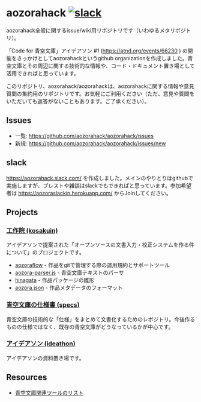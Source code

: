 # aozorahack [![slack](https://aozoraslackin.herokuapp.com/badge.svg)](https://aozoraslackin.herokuapp.com)

aozorahack全般に関するissue/wiki用リポジトリです（いわゆるメタリポジトリ）。

「Code for 青空文庫」アイデアソン #1 (https://atnd.org/events/66230 ) の開催をきっかけとしてaozorahackというgithub organizationを作成しました。青空文庫とその周辺に関する技術的な情報や、コード・ドキュメント置き場として活用できればと思っています。

このリポジトリ、aozorahack/aozorahackは、aozorahackに関する情報や意見質問の集約用のリポジトリです。お気軽にご利用ください（ただ、意見や質問をいただいても返答がないこともあります。ご了承ください）。


## Issues

- 一覧: https://github.com/aozorahack/aozorahack/issues
- 新規: https://github.com/aozorahack/aozorahack/issues/new


## slack

https://aozorahack.slack.com/ を作成しました。メインのやりとりはgithubで実施しますが、ブレストや雑談はslackでもできればと思っています。参加希望者は https://aozoraslackin.herokuapp.com/ からJoinしてください。


## Projects

### [工作院 (kosakuin)](https://github.com/aozorahack/kosakuin)

アイデアソンで提案された「オープンソースの文書入力・校正システムを作る件について」のプロジェクトです。

- [aozoraflow](https://github.com/aozorahack/aozoraflow) - 作品をgitで管理する際の運用規約とサポートツール
- [aozora-parser.js](https://github.com/aozorahack/aozora-parser.js) - 青空文庫テキストのパーサ
- [hinagata](https://github.com/aozorahack/hinagata) - 作品パッケージの雛形
- [aozora.json](https://github.com/aozorahack/aozora.json) - 作品メタデータのフォーマット


### [青空文庫の仕様書 (specs)](https://github.com/aozorahack/specs)

青空文庫の技術的な「仕様」をまとめて文書化するためのレポジトリ。今後作るものの仕様ではなく、既存の青空文庫がどうなっているかが中心です。

### [アイデアソン (ideathon)](https://github.com/aozorahack/ideathon)

アイデアソンの資料置き場です。


## Resources

- [青空文庫関連ツールのリスト](tools.md)
